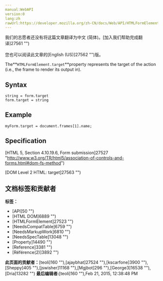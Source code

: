 ```yaml
---
manual:WebAPI
version:0
lang:zh
rawUrl:https://developer.mozilla.org/zh-CN/docs/Web/API/HTMLFormElement/target
---
```




<bdi>我们的志愿者还没有将这篇文章翻译为<bdi>中文 (简体)</bdi>。[加入我们帮助完成翻译]27561 "")<br></br>您也可以阅读此文章的[English (US)]27562 "")版。</bdi>







The**`HTMLFormElement.target`**property represents the target of the action (i.e., the frame to render its output in).


## Syntax<a name="Syntax"></a>

```
string = form.target
form.target = string
```

## Example<a name="Example"></a>

```
myForm.target = document.frames[1].name;
```

## Specification<a name="Specification"></a>


[HTML 5, Section 4.10.19.6, Form submission]27527 "http://www.w3.org/TR/html5/association-of-controls-and-forms.html#dom-fs-method")



[DOM Level 2 HTML: target]27563 "")




## 文档标签和贡献者
**标签：**
* [API]50 "")
* [HTML DOM]6889 "")
* [HTMLFormElement]27523 "")
* [NeedsCompatTable]6759 "")
* [NeedsMarkupWork]6810 "")
* [NeedsSpecTable]13048 "")
* [Property]14490 "")
* [Reference]3381 "")
* [Référence(2)]3892 "")

**此页面的贡献者：**[teoli]160 ""),[ajaybhat]27524 ""),[kscarfone]3900 ""),[Sheppy]405 ""),[jswisher]11168 ""),[Mgjbot]296 ""),[George3]16538 ""),[Dria]13282 "")
**最后编辑者:**[teoli]160 ""),<time>Feb 21, 2015, 12:38:48 PM</time>


